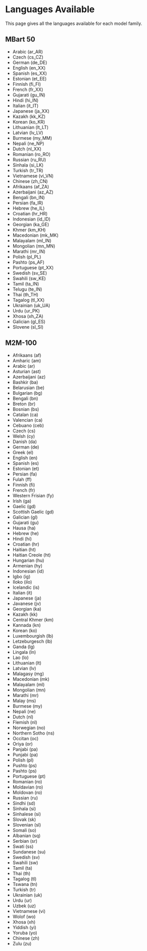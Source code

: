 # Languages Available

This page gives all the languages available for each model family.

## MBart 50

- Arabic (ar_AR)
- Czech (cs_CZ)
- German (de_DE)
- English (en_XX)
- Spanish (es_XX)
- Estonian (et_EE)
- Finnish (fi_FI)
- French (fr_XX)
- Gujarati (gu_IN)
- Hindi (hi_IN)
- Italian (it_IT)
- Japanese (ja_XX)
- Kazakh (kk_KZ)
- Korean (ko_KR)
- Lithuanian (lt_LT)
- Latvian (lv_LV)
- Burmese (my_MM)
- Nepali (ne_NP)
- Dutch (nl_XX)
- Romanian (ro_RO)
- Russian (ru_RU)
- Sinhala (si_LK)
- Turkish (tr_TR)
- Vietnamese (vi_VN)
- Chinese (zh_CN)
- Afrikaans (af_ZA)
- Azerbaijani (az_AZ)
- Bengali (bn_IN)
- Persian (fa_IR)
- Hebrew (he_IL)
- Croatian (hr_HR)
- Indonesian (id_ID)
- Georgian (ka_GE)
- Khmer (km_KH)
- Macedonian (mk_MK)
- Malayalam (ml_IN)
- Mongolian (mn_MN)
- Marathi (mr_IN)
- Polish (pl_PL)
- Pashto (ps_AF)
- Portuguese (pt_XX)
- Swedish (sv_SE)
- Swahili (sw_KE)
- Tamil (ta_IN)
- Telugu (te_IN)
- Thai (th_TH)
- Tagalog (tl_XX)
- Ukrainian (uk_UA)
- Urdu (ur_PK)
- Xhosa (xh_ZA)
- Galician (gl_ES)
- Slovene (sl_SI)


## M2M-100

- Afrikaans (af)
- Amharic (am)
- Arabic (ar)
- Asturian (ast)
- Azerbaijani (az)
- Bashkir (ba)
- Belarusian (be)
- Bulgarian (bg)
- Bengali (bn)
- Breton (br)
- Bosnian (bs)
- Catalan (ca)
- Valencian (ca)
- Cebuano (ceb)
- Czech (cs)
- Welsh (cy)
- Danish (da)
- German (de)
- Greek (el)
- English (en)
- Spanish (es)
- Estonian (et)
- Persian (fa)
- Fulah (ff)
- Finnish (fi)
- French (fr)
- Western Frisian (fy)
- Irish (ga)
- Gaelic (gd)
- Scottish Gaelic (gd)
- Galician (gl)
- Gujarati (gu)
- Hausa (ha)
- Hebrew (he)
- Hindi (hi)
- Croatian (hr)
- Haitian (ht)
- Haitian Creole (ht)
- Hungarian (hu)
- Armenian (hy)
- Indonesian (id)
- Igbo (ig)
- Iloko (ilo)
- Icelandic (is)
- Italian (it)
- Japanese (ja)
- Javanese (jv)
- Georgian (ka)
- Kazakh (kk)
- Central Khmer (km)
- Kannada (kn)
- Korean (ko)
- Luxembourgish (lb)
- Letzeburgesch (lb)
- Ganda (lg)
- Lingala (ln)
- Lao (lo)
- Lithuanian (lt)
- Latvian (lv)
- Malagasy (mg)
- Macedonian (mk)
- Malayalam (ml)
- Mongolian (mn)
- Marathi (mr)
- Malay (ms)
- Burmese (my)
- Nepali (ne)
- Dutch (nl)
- Flemish (nl)
- Norwegian (no)
- Northern Sotho (ns)
- Occitan (oc)
- Oriya (or)
- Panjabi (pa)
- Punjabi (pa)
- Polish (pl)
- Pushto (ps)
- Pashto (ps)
- Portuguese (pt)
- Romanian (ro)
- Moldavian (ro)
- Moldovan (ro)
- Russian (ru)
- Sindhi (sd)
- Sinhala (si)
- Sinhalese (si)
- Slovak (sk)
- Slovenian (sl)
- Somali (so)
- Albanian (sq)
- Serbian (sr)
- Swati (ss)
- Sundanese (su)
- Swedish (sv)
- Swahili (sw)
- Tamil (ta)
- Thai (th)
- Tagalog (tl)
- Tswana (tn)
- Turkish (tr)
- Ukrainian (uk)
- Urdu (ur)
- Uzbek (uz)
- Vietnamese (vi)
- Wolof (wo)
- Xhosa (xh)
- Yiddish (yi)
- Yoruba (yo)
- Chinese (zh)
- Zulu (zu)
